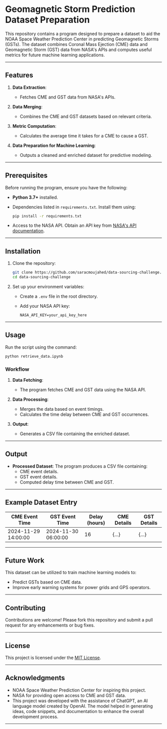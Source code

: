 # Geomagnetic Storm Prediction Dataset Preparation

This repository contains a program designed to prepare a dataset to aid the NOAA Space Weather Prediction Center in predicting Geomagnetic Storms (GSTs). The dataset combines Coronal Mass Ejection (CME) data and Geomagnetic Storm (GST) data from NASA's APIs and computes useful metrics for future machine learning applications.

---

## Features

1. **Data Extraction**: 
   - Fetches CME and GST data from NASA's APIs.
   
2. **Data Merging**: 
   - Combines the CME and GST datasets based on relevant criteria.

3. **Metric Computation**: 
   - Calculates the average time it takes for a CME to cause a GST.

4. **Data Preparation for Machine Learning**: 
   - Outputs a cleaned and enriched dataset for predictive modeling.

---

## Prerequisites

Before running the program, ensure you have the following:

- **Python 3.7+** installed.
- Dependencies listed in `requirements.txt`. Install them using:

  ```bash
  pip install -r requirements.txt
  ```

- Access to the NASA API. Obtain an API key from [NASA's API documentation](https://api.nasa.gov/).

---

## Installation

1. Clone the repository:

   ```bash
   git clone https://github.com/saracmoujahed/data-sourcing-challenge.git
   cd data-sourcing-challenge
   ```

2. Set up your environment variables:
   - Create a `.env` file in the root directory.
   - Add your NASA API key:

     ```plaintext
     NASA_API_KEY=your_api_key_here
     ```

---

## Usage

Run the script using the command:

```bash
python retrieve_data.ipynb
```

### Workflow

1. **Data Fetching**:
   - The program fetches CME and GST data using the NASA API.
   
2. **Data Processing**:
   - Merges the data based on event timings.
   - Calculates the time delay between CME and GST occurrences.
   
3. **Output**:
   - Generates a CSV file containing the enriched dataset.

---

## Output

- **Processed Dataset**: The program produces a CSV file containing:
  - CME event details.
  - GST event details.
  - Computed delay time between CME and GST.

---

## Example Dataset Entry

| CME Event Time       | GST Event Time       | Delay (hours) | CME Details | GST Details |
|----------------------|----------------------|---------------|-------------|-------------|
| 2024-11-29 14:00:00 | 2024-11-30 06:00:00 | 16            | {...}       | {...}       |

---

## Future Work

This dataset can be utilized to train machine learning models to:

- Predict GSTs based on CME data.
- Improve early warning systems for power grids and GPS operators.

---

## Contributing

Contributions are welcome! Please fork this repository and submit a pull request for any enhancements or bug fixes.

---

## License

This project is licensed under the [MIT License](LICENSE).

---

## Acknowledgments

- NOAA Space Weather Prediction Center for inspiring this project.
- NASA for providing open access to CME and GST data.
- This project was developed with the assistance of ChatGPT, an AI language model created by OpenAI. The model helped in generating ideas, code snippets, and documentation to enhance the overall development process.

--- 

